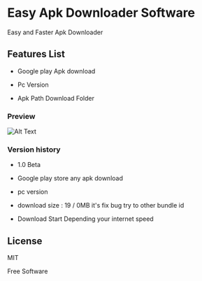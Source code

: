 # Easy Apk Downloader Software
Easy and Faster Apk Downloader 


## Features List

- Google play Apk download

- Pc Version 

- Apk Path Download Folder

### Preview

![Alt Text](https://media.giphy.com/media/3o752eLBYyyjUnOYqA/giphy.gif)


### Version history

- 1.0 Beta

* Google play store any apk download 

* pc version

*  download size : 19 / 0MB it's fix bug try to other bundle id

* Download Start Depending your internet speed



License
----

MIT


Free Software

